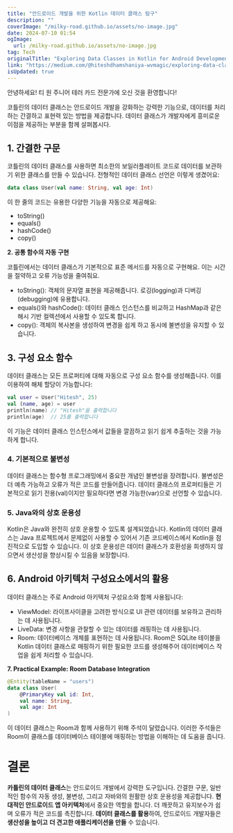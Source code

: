 ```yaml
---
title: "안드로이드 개발을 위한 Kotlin 데이터 클래스 탐구"
description: ""
coverImage: "/milky-road.github.io/assets/no-image.jpg"
date: 2024-07-10 01:54
ogImage: 
  url: /milky-road.github.io/assets/no-image.jpg
tag: Tech
originalTitle: "Exploring Data Classes in Kotlin for Android Development"
link: "https://medium.com/@hiteshdhamshaniya-wvmagic/exploring-data-classes-in-kotlin-for-android-development-c28833238eca"
isUpdated: true
---
```






안녕하세요! 티 원 주니어 테러 카드 전문가에 오신 것을 환영합니다!

코틀린의 데이터 클래스는 안드로이드 개발을 강화하는 강력한 기능으로, 데이터를 처리하는 간결하고 표현력 있는 방법을 제공합니다. 데이터 클래스가 개발자에게 흥미로운 이점을 제공하는 부분을 함께 살펴봅시다.

## 1. 간결한 구문

코틀린의 데이터 클래스를 사용하면 최소한의 보일러플레이트 코드로 데이터를 보관하기 위한 클래스를 만들 수 있습니다. 전형적인 데이터 클래스 선언은 이렇게 생겼어요:

```kotlin
data class User(val name: String, val age: Int)
```

<div class="content-ad"></div>

이 한 줄의 코드는 유용한 다양한 기능을 자동으로 제공해요:

- toString()
- equals()
- hashCode()
- copy()

**2. 공통 함수의 자동 구현**

코틀린에서는 데이터 클래스가 기본적으로 표준 메서드를 자동으로 구현해요. 이는 시간을 절약하고 오류 가능성을 줄여줘요.

<div class="content-ad"></div>

- toString(): 객체의 문자열 표현을 제공해줍니다. 로깅(logging)과 디버깅(debugging)에 유용합니다.
- equals()와 hashCode(): 데이터 클래스 인스턴스를 비교하고 HashMap과 같은 해시 기반 컬렉션에서 사용할 수 있도록 합니다.
- copy(): 객체의 복사본을 생성하여 변경을 쉽게 하고 동시에 불변성을 유지할 수 있습니다.

## 3. 구성 요소 함수

데이터 클래스는 모든 프로퍼티에 대해 자동으로 구성 요소 함수를 생성해줍니다. 이를 이용하여 해체 할당이 가능합니다:

```kotlin
val user = User("Hitesh", 25)
val (name, age) = user
println(name) // "Hitesh"을 출력합니다
println(age)  // 25를 출력합니다
```

<div class="content-ad"></div>

이 기능은 데이터 클래스 인스턴스에서 값들을 깔끔하고 읽기 쉽게 추출하는 것을 가능하게 합니다.

### 4. 기본적으로 불변성

데이터 클래스는 함수형 프로그래밍에서 중요한 개념인 불변성을 장려합니다. 불변성은 더 예측 가능하고 오류가 적은 코드를 만들어줍니다. 데이터 클래스의 프로퍼티들은 기본적으로 읽기 전용(val)이지만 필요하다면 변경 가능한(var)으로 선언할 수 있습니다.

### 5. Java와의 상호 운용성

<div class="content-ad"></div>

Kotlin은 Java와 완전히 상호 운용할 수 있도록 설계되었습니다. Kotlin의 데이터 클래스는 Java 프로젝트에서 문제없이 사용할 수 있어서 기존 코드베이스에서 Kotlin을 점진적으로 도입할 수 있습니다. 이 상호 운용성은 데이터 클래스가 호환성을 희생하지 않으면서 생산성을 향상시킬 수 있음을 보장합니다.

## 6. Android 아키텍처 구성요소에서의 활용

데이터 클래스는 주로 Android 아키텍처 구성요소와 함께 사용됩니다:

- ViewModel: 라이프사이클을 고려한 방식으로 UI 관련 데이터를 보유하고 관리하는 데 사용됩니다.
- LiveData: 변경 사항을 관찰할 수 있는 데이터를 래핑하는 데 사용됩니다.
- Room: 데이터베이스 개체를 표현하는 데 사용됩니다. Room은 SQLite 테이블을 Kotlin 데이터 클래스로 매핑하기 위한 필요한 코드를 생성해주어 데이터베이스 작업을 쉽게 처리할 수 있습니다.

<div class="content-ad"></div>

**7. Practical Example: Room Database Integration**

```kotlin
@Entity(tableName = "users")
data class User(
    @PrimaryKey val id: Int,
    val name: String,
    val age: Int
)
```

이 데이터 클래스는 Room과 함께 사용하기 위해 주석이 달렸습니다. 이러한 주석들은 Room이 클래스를 데이터베이스 테이블에 매핑하는 방법을 이해하는 데 도움을 줍니다.

# 결론

<div class="content-ad"></div>

**카틀린의 데이터 클래스**는 안드로이드 개발에서 강력한 도구입니다. 간결한 구문, 일반적인 함수의 자동 생성, 불변성, 그리고 자바와의 원활한 상호 운용성을 제공합니다. **현대적인 안드로이드 앱 아키텍처**에서 중요한 역할을 합니다. 더 깨끗하고 유지보수가 쉽며 오류가 적은 코드를 촉진합니다. **데이터 클래스를 활용**하여, 안드로이드 개발자들은 **생산성을 높이고** **더 견고한 애플리케이션을 만들** 수 있습니다.